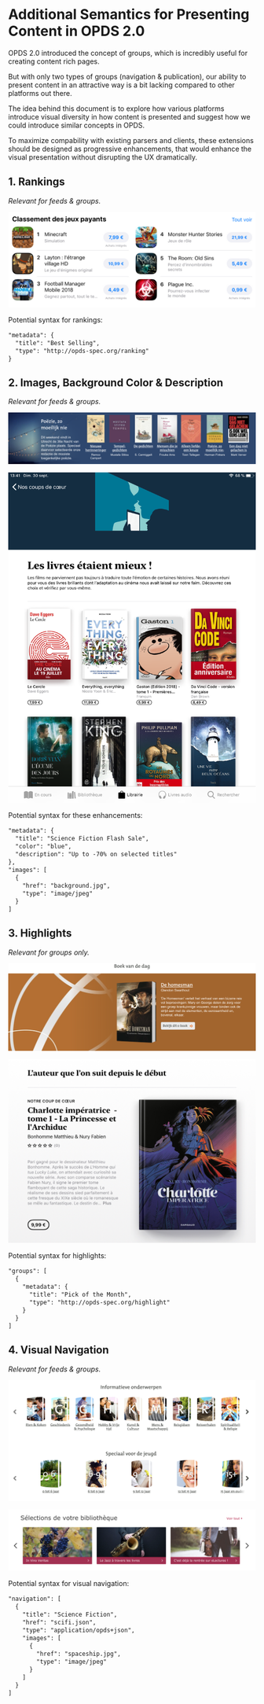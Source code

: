 # Additional Semantics for Presenting Content in OPDS 2.0

OPDS 2.0 introduced the concept of groups, which is incredibly useful for creating content rich pages.

But with only two types of groups (navigation & publication), our ability to present content in an attractive way is a bit lacking compared to other platforms out there.

The idea behind this document is to explore how various platforms introduce visual diversity in how content is presented and suggest how we could introduce similar concepts in OPDS.

To maximize compability with existing parsers and clients, these extensions should be designed as progressive enhancements, that would enhance the visual presentation without disrupting the UX dramatically.

## 1. Rankings

*Relevant for feeds & groups.*

![iOS AppStore Ranking Example](images/ranking.jpg)


Potential syntax for rankings:

```
"metadata": {
  "title": "Best Selling",
  "type": "http://opds-spec.org/ranking"
}
```

## 2. Images, Background Color & Description

*Relevant for feeds & groups.*

![Bibliotheek Online Example](images/group_with_enhancements.png)

![iOS iBooks Example](images/feed_with_enhancements.png)


Potential syntax for these enhancements:

```
"metadata": {
  "title": "Science Fiction Flash Sale",
  "color": "blue",
  "description": "Up to -70% on selected titles"
},
"images": [
  {
    "href": "background.jpg",
    "type": "image/jpeg"
  }
]
```

## 3. Highlights

*Relevant for groups only.*

![Bibliotheek Online Example](images/highlight1.png)

![iOS iBooks Example](images/highlight2.jpg)

Potential syntax for highlights:

```
"groups": [
  {
    "metadata": {
      "title": "Pick of the Month",
      "type": "http://opds-spec.org/highlight"
    }
  }
]
```

## 4. Visual Navigation

*Relevant for feeds & groups.*

![Bibliotheek Online Example](images/visualnavigation1.png)

![Cantook Station Example](images/visualnavigation2.png)

Potential syntax for visual navigation:

```
"navigation": [
  {
    "title": "Science Fiction",
    "href": "scifi.json",
    "type": "application/opds+json",
    "images": [
      {
        "href": "spaceship.jpg",
        "type": "image/jpeg"
      }
    ]
  }
]
```